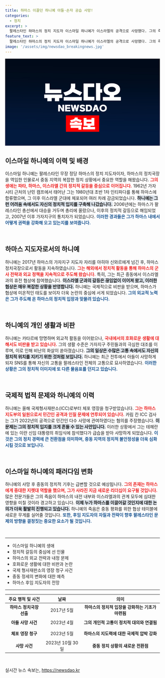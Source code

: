 ```yaml
---
title: 하마스 이끌던 하니예 아들·손자 공습 사망!
categories:
  - 정치
excerpt: >
  팔레스타인 하마스의 정치 지도자 이스마일 하니예가 이스라엘의 공격으로 사망했다. 그의 죽음은 중동의 복잡한 정세를 더욱 혼란스럽게 할 전망이며, 휴전 협상에 미치는 영향이 우려된다.
feature_text: >
  팔레스타인 하마스의 정치 지도자 이스마일 하니예가 이스라엘의 공격으로 사망했다. 그의 죽음은 중동의 복잡한 정세를 더욱 혼란스럽게 할 전망이며, 휴전 협상에 미치는 영향이 우려된다.
image: '/assets/img/newsdao_breakingnews.jpg'
---
```


<p><img src="/assets/img/newsdao_breakingnews.jpg" alt="firstkoreanews 속보" /></p>

<h2 data-ke-size="size26">이스마일 하니예의 이력 및 배경</h2>

<p data-ke-size="size16">이스마일 하니예는 팔레스타인 무장 정당 하마스의 정치 지도자이자, 하마스의 정치국장을 역임한 인물로서 중동 지역의 복잡한 정치 상황에서 중요한 역할을 해왔습니다. <b><span style="color: #ee2323;">그의 생애는 파타, 하마스, 이스라엘 간의 정치적 갈등을 중심으로 이어집니다.</span></b> 1962년 가자시티 근처의 난민 캠프에서 태어난 그는 1980년대 초반 1차 인티파다를 통해 하마스에 합류했으며, 그 이후 이스라엘 군대에 체포되어 여러 차례 감금되었습니다. <b><span style="background-color: #21538527;">하니예는 그런 어려움 속에서도 자신의 정치적 입지를 구축해 나갔습니다.</span></b> 2006년에는 하마스가 팔레스타인 총선에서 대승을 거두며 총리에 올랐으나, 이후의 정치적 갈등으로 해임되었고, 2007년 이후 가자지구의 통치자가 되었습니다. <b><span style="color: #1a5490;">이러한 경과들은 그가 하마스 내에서 어떻게 권력을 강화해 오고 있는지를 보여줍니다.</span></b></p>

<p data-ke-size="size16">&nbsp;</p>

<h2 data-ke-size="size26">하마스 지도자로서의 하니예</h2>

<p data-ke-size="size16">하니예는 2017년 하마스의 가자지구 지도자 자리를 야히야 신와르에게 넘긴 후, 하마스 정치국장으로서 활동을 지속하였습니다. <b><span style="color: #ee2323;">그는 해외에서 정치적 활동을 통해 하마스의 군사 전략과 외교 정책을 지속적으로 주도해 왔습니다.</span></b> 특히, 그는 최근 중동에서 이스라엘과의 휴전 협상에 참여했습니다. <b><span style="background-color: #21538527;">이스라엘 군과의 갈등은 끊임없이 이어져 왔고, 이러한 협상은 매우 복잡한 상황을 반영합니다.</span></b> 하니예는 국제적으로 비판을 받으며, 하마스가 협상에 미온적인 태도를 보이자 더욱 논란의 중심에 서게 되었습니다. <b><span style="color: #1a5490;">그의 외교적 노력은 그가 주도해 온 하마스의 정치적 입장과 맞물려 있습니다.</span></b></p>

<p data-ke-size="size16">&nbsp;</p>

<h2 data-ke-size="size26">하니예의 개인 생활과 비판</h2>

<p data-ke-size="size16">하니예는 카타르에 망명하며 외교적 활동을 이어왔으나, <b><span style="color: #ee2323;">국내에서의 호화로운 생활에 대해서도 비판을 받고 있습니다.</span></b> 그의 생활 수준은 가자지구 주민들과의 극심한 대조를 이루며, 이로 인해 비난의 화살이 쏟아졌습니다. <b><span style="background-color: #21538527;">그의 일상은 수많은 고통 속에서도 자신의 정치적 위치를 지키기 위한 것처럼 보입니다.</span></b> 하니예는 최근 전투에서 아들이 사망하게 되자 SNS를 통해 자신의 고통을 팔레스타인 전체의 고통으로 묘사하였습니다. <b><span style="color: #1a5490;">이러한 상황은 그의 정치적 이미지에 또 다른 물음표를 던지고 있습니다.</span></b></p>

<p data-ke-size="size16">&nbsp;</p>

<h2 data-ke-size="size26">국제적 법적 문제와 하니예의 이력</h2>

<p data-ke-size="size16">하니예는 올해 국제형사재판소(ICC)로부터 체포 영장을 청구받았습니다. <b><span style="color: #ee2323;">그는 하마스 지도부의 일원으로서 민간인 공격과 인질 문제에 연루되어 있습니다.</span></b> 카림 칸 ICC 검사는 그가 2022년의 공격으로 민간인 다수 사망에 관여하였다는 혐의를 주장했습니다. <b><span style="background-color: #21538527;">이 문제는 그의 정치적 입지를 크게 흔들 수 있는 사안입니다.</span></b> 이러한 상황에서 그는 테헤란에 있는 이란 신임 대통령의 취임식에 참석했다가 급습을 받아 사망하게 되었습니다. <b><span style="color: #1a5490;">이것은 그의 정치 경력에 큰 전환점을 의미하며, 중동 지역의 정치적 불안정성을 더욱 심화시킬 것으로 보입니다.</span></b></p>

<p data-ke-size="size16">&nbsp;</p>

<h2 data-ke-size="size26">이스마일 하니예의 패러다임 변화</h2>

<p data-ke-size="size16">하니예의 사망 후 중동의 정치적 기후는 급변할 것으로 예상됩니다. <b><span style="color: #ee2323;">그의 존재는 하마스에게 중대한 지렛대 역할을 했으며, 그가 사라진 지금 새로운 리더십이 요구될 것입니다.</span></b> 많은 전문가들은 그의 죽음이 하마스의 내전 내부와 이스라엘과의 관계 모두에 심대한 영향을 미칠 것이라 경고하고 있습니다. <b><span style="background-color: #21538527;">이제 누가 하마스를 이끌어갈 것인지에 대한 논의가 더욱 활발히 진행되고 있습니다.</span></b> 하니예의 죽음은 중동 평화를 위한 협상 테이블에 새로운 무게를 실어줄 것입니다. <b><span style="color: #1a5490;">또한, 후임 지도자의 자질과 전략이 향후 팔레스타인 문제의 방향을 결정짓는 중요한 요소가 될 것입니다.</span></b></p>

<p data-ke-size="size16">&nbsp;</p>

<hr>

<ul>
    <li>이스마일 하니예의 생애</li>
    <li>정치적 갈등의 중심에 선 인물</li>
    <li>하마스의 외교 전략과 내정 문제</li>
    <li>호화로운 생활에 대한 비판과 논란</li>
    <li>국제 형사재판소의 영장 청구 사건</li>
    <li>중동 정세의 변화에 대한 예측</li>
    <li>하마스 후임 지도자의 전망</li>
</ul>

<hr>

<table style="width: 100%;">
    <thead>
        <tr>
            <th style="text-align: center;"><b>주요 행적 및 사건</b></th>
            <th style="text-align: center;"><b>날짜</b></th>
            <th style="text-align: center;"><b>의미</b></th>
        </tr>
    </thead>
    <tbody>
        <tr>
            <td style="text-align: center; height: 30px;"><b>하마스 정치국장 선출</b></td>
            <td style="text-align: center; height: 30px;">2017년 5월</td>
            <td style="text-align: center; height: 30px;"><b>하마스의 정치적 입장을 강화하는 기초가 마련됨</b></td>
        </tr>
        <tr>
            <td style="text-align: center; height: 30px;"><b>아들 사망 사건</b></td>
            <td style="text-align: center; height: 30px;">2023년 4월</td>
            <td style="text-align: center; height: 30px;"><b>그의 개인적 고통이 정치적 대의와 연결됨</b></td>
        </tr>
        <tr>
            <td style="text-align: center; height: 30px;"><b>체포 영장 청구</b></td>
            <td style="text-align: center; height: 30px;">2023년 5월</td>
            <td style="text-align: center; height: 30px;"><b>하마스의 지도력에 대한 국제적 압박 강화</b></td>
        </tr>
        <tr>
            <td style="text-align: center; height: 30px;"><b>사망 사건</b></td>
            <td style="text-align: center; height: 30px;">2023년 10월 30일</td>
            <td style="text-align: center; height: 30px;"><b>중동 정치 상황의 새로운 전환점</b></td>
        </tr>
    </tbody>
</table>

<p data-ke-size="size16">&nbsp;</p>
실시간 뉴스 속보는, <a href="https://newsdao.kr" rel="dofollow">https://newsdao.kr</a>


